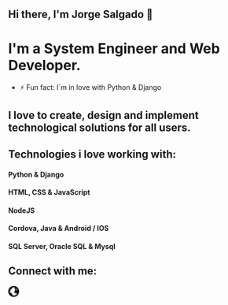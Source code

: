 ## Hi there, I'm Jorge Salgado 👋

# I'm a System Engineer and Web Developer. 
- ⚡ Fun fact: I´m in love with Python & Django

## I love to create, design and implement technological solutions for all users.

## Technologies i love working with:
#### Python & Django
#### HTML, CSS & JavaScript
#### NodeJS 
#### Cordova, Java & Android / IOS
#### SQL Server, Oracle SQL & Mysql

## Connect with me:

[<img align="left" alt="codeSTACKr.com" width="22px" src="https://raw.githubusercontent.com/iconic/open-iconic/master/svg/globe.svg" />][website]
<br />


[website]: http://localhost
